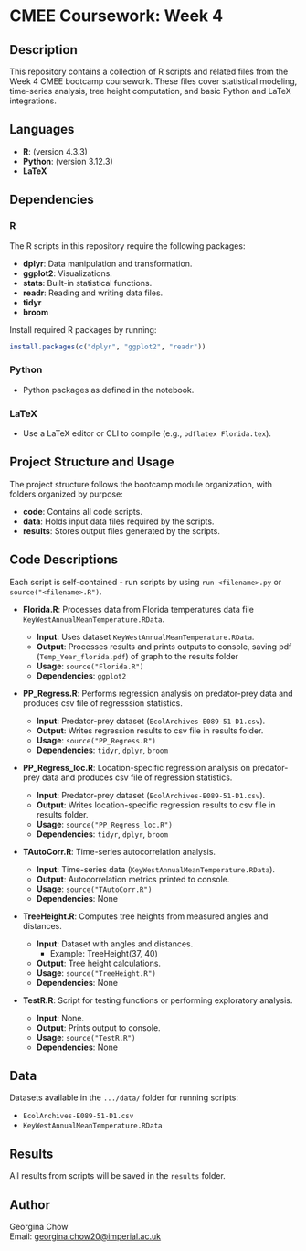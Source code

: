 # CMEE Coursework: Week 4

## Description
This repository contains a collection of R scripts and related files from the Week 4 CMEE bootcamp coursework. These files cover statistical modeling, time-series analysis, tree height computation, and basic Python and LaTeX integrations.

## Languages
- **R**: (version 4.3.3)
- **Python**: (version 3.12.3) 
- **LaTeX**

## Dependencies

### R
The R scripts in this repository require the following packages:
- **dplyr**: Data manipulation and transformation.
- **ggplot2**: Visualizations.
- **stats**: Built-in statistical functions.
- **readr**: Reading and writing data files.
- **tidyr**
- **broom**

Install required R packages by running:
```r
install.packages(c("dplyr", "ggplot2", "readr"))
```

### Python
- Python packages as defined in the notebook.

### LaTeX
- Use a LaTeX editor or CLI to compile (e.g., `pdflatex Florida.tex`).

## Project Structure and Usage
The project structure follows the bootcamp module organization, with folders organized by purpose:

- **code**: Contains all code scripts.
- **data**: Holds input data files required by the scripts.
- **results**: Stores output files generated by the scripts.

## Code Descriptions
Each script is self-contained - run scripts by using `run <filename>.py` or `source("<filename>.R")`.

- **Florida.R**: Processes data from Florida temperatures data file `KeyWestAnnualMeanTemperature.RData`.
  - **Input**: Uses dataset `KeyWestAnnualMeanTemperature.RData`.
  - **Output**: Processes results and prints outputs to console, saving pdf (`Temp_Year_florida.pdf`) of graph to the results folder
  - **Usage**: `source("Florida.R")`
  - **Dependencies**: `ggplot2`

- **PP_Regress.R**: Performs regression analysis on predator-prey data and produces csv file of regresssion statistics.
  - **Input**: Predator-prey dataset (`EcolArchives-E089-51-D1.csv`).
  - **Output**: Writes regression results to csv file in results folder.
  - **Usage**: `source("PP_Regress.R")`
  - **Dependencies**: `tidyr`, `dplyr`, `broom`

- **PP_Regress_loc.R**: Location-specific regression analysis on predator-prey data and produces csv file of regression statistics.
  - **Input**: Predator-prey dataset (`EcolArchives-E089-51-D1.csv`).
  - **Output**: Writes location-specific regression results to csv file in results folder.
  - **Usage**: `source("PP_Regress_loc.R")`
  - **Dependencies**: `tidyr`, `dplyr`, `broom`

- **TAutoCorr.R**: Time-series autocorrelation analysis.
  - **Input**: Time-series data (`KeyWestAnnualMeanTemperature.RData`).
  - **Output**: Autocorrelation metrics printed to console.
  - **Usage**: `source("TAutoCorr.R")`
  - **Dependencies**: None

- **TreeHeight.R**: Computes tree heights from measured angles and distances.
  - **Input**: Dataset with angles and distances.
      - Example: TreeHeight(37, 40)  
  - **Output**: Tree height calculations.
  - **Usage**: `source("TreeHeight.R")`
  - **Dependencies**: None

- **TestR.R**: Script for testing functions or performing exploratory analysis.
  - **Input**: None.
  - **Output**: Prints output to console.
  - **Usage**: `source("TestR.R")`
  - **Dependencies**: None

## Data
Datasets available in the `.../data/` folder for running scripts:
- `EcolArchives-E089-51-D1.csv`
- `KeyWestAnnualMeanTemperature.RData`

## Results
All results from scripts will be saved in the `results` folder.

## Author
Georgina Chow  
Email: [georgina.chow20@imperial.ac.uk](mailto:georgina.chow20@imperial.ac.uk)


